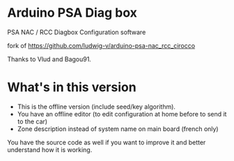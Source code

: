 # Arduino PSA Diag box

PSA NAC / RCC Diagbox Configuration software

fork of https://github.com/ludwig-v/arduino-psa-nac_rcc_cirocco 

Thanks to Vlud and Bagou91. 

# What's in this version

- This is the offline version (include seed/key algorithm). 
- You have an offline editor (to edit configuration at home before to send it to the car)
- Zone description instead of system name on main board (french only)


You have the source code as well if you want to improve it and better understand how it is working.

